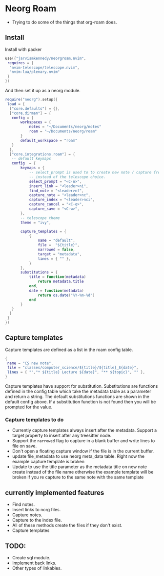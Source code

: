 # Neorg Roam

- Trying to do some of the things that org-roam does.

## Install

Install with packer
```lua 
use({"jarvismkennedy/neorgroam.nvim", 
 requires = { 
  "nvim-telescope/telescope.nvim", 
  "nvim-lua/plenary.nvim"
 }
})
```
  And then set it up as a neorg module.
```lua
require("neorg").setup({ 
 load = { 
  ["core.defaults"] = {},
  ["core.dirman"] = {
   config = { 
	   workspaces = { 
		   notes = "~/Documents/neorg/notes"
		   roam = "~/Documents/neorg/roam"
	   }
	   default_workspace = "roam"
   }
  },
  ["core.integrations.roam"] = { 
   -- default keymaps
   config  = {
	   keymaps = {
		   -- select_prompt is used to to create new note / capture from the prompt directly
		   -- instead of the telescope choice.
		   select_prompt = "<C-n>",
		   insert_link = "<leader>ni",
		   find_note = "<leader>nf",
		   capture_note = "<leader>nc",
		   capture_index = "<leader>nci",
		   capture_cancel = "<C-q>",
		   capture_save = "<C-w>",
	   },
	   -- telescope theme
	   theme = "ivy",

	   capture_templates = {
		   {
			   name = "default",
			   file =  "${title}",
			   narrowed = false,
			   target = "metadata",
			   lines = { "" }, 
		   }
	   },
	   substitutions = {
		   title = function(metadata)
			   return metadata.title
		   end,
		   date = function(metadata)
			   return os.date("%Y-%m-%d")
		   end
	   }
   }
  }
 }
})
```


## Capture templates

Capture templates are defined as a list in the roam config table.
```lua	
{
 name = "CS new note",
 file = "classes/computer_science/${title}/${title}_${date}",
 lines = { "","* ${title} Lecture ${date}", "** ${topic}", "" },
}
```
Capture templates have support for substitution. Substitutions are functions defined in the
config table which take the metadata table as a parameter and  return a string. The default
substitutions functions are shown in the default config above. If a substitution function is not
found then you will be prompted for the value.


### Capture templates to do

-  Currently capture templates always insert after the metadata. Support a target property to
      insert after any treesitter node.
-  Support the `narrowed` flag to capture in a blank buffer and write lines to file on save.
-  Don't open a floating capture window if the file is in the current buffer. 
-  update file_metadata to use neorg meta_data table. Right now the example capture template
      is broken 
-  Update to use the title parameter as the metadata title on new note create instead of the
      file name otherwise the example template will be broken if you re capture to the same note with
      the same template



## currently implemented features

- Find notes.
- Insert links to norg files.
- Capture notes. 
- Capture to the index file.
- All of these methods create the files if they don't exist.
- Capture templates


## TODO:

- Create sql module.
- Implement back links.
- Other types of linkables.
